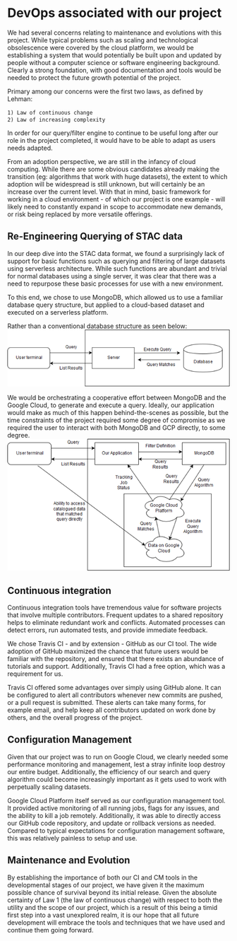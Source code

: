 # DevOps associated with our project

We had several concerns relating to maintenance and evolutions with this project. While typical problems such as scaling and technological obsolescence were covered by the cloud platform, we would be establishing a system that would potentially be built upon and updated by people without a computer science or software engineering background. Clearly a strong foundation, with good documentation and tools would be needed to protect the future growth potential of the project.

Primary among our concerns were the first two laws, as defined by Lehman:
```
1) Law of continuous change
2) Law of increasing complexity
```

In order for our query/filter engine to continue to be useful long after our role in the project completed, it would have to be able to adapt as users needs adapted.

From an adoption perspective, we are still in the infancy of cloud computing. While there are some obvious candidates already making the transition (eg: algorithms that work with huge datasets), the extent to which adoption will be widespread is still unknown, but will certainly be an increase over the current level. With that in mind, basic framework for working in a cloud environment - of which our project is one example - will likely need to constantly expand in scope to accommodate new demands, or risk being replaced by more versatile offerings.

## Re-Engineering Querying of STAC data

In our deep dive into the STAC data format, we found a surprisingly lack of support for basic functions such as querying and filtering of large datasets using serverless architecture. While such functions are abundant and trivial for normal databases using a single server, it was clear that there was a need to repurpose these basic processes for use with a new environment.

To this end, we chose to use MongoDB, which allowed us to use a familiar database query structure, but applied to a cloud-based dataset and executed on a serverless platform.

Rather than a conventional database structure as seen below:
![conventional DB](single.png)

We would be orchestrating a cooperative effort between MongoDB and the Google Cloud, to generate and execute a query. Ideally, our application would make as much of this happen behind-the-scenes as possible, but the time constraints of the project required some degree of compromise as we required the user to interact with both MongoDB and GCP directly, to some degree.
![cloud architecture](mongo.png)

## Continuous integration

Continuous integration tools have tremendous value for software projects that involve multiple contributors. Frequent updates to a shared repository helps to eliminate redundant work and conflicts. Automated processes can detect errors, run automated tests, and provide immediate feedback.

We chose Travis CI - and by extension - GitHub as our CI tool. The wide adoption of GitHub maximized the chance that future users would be familiar with the repository, and ensured that there exists an abundance of tutorials and support. Additionally, Travis CI had a free option, which was a requirement for us.

Travis CI offered some advantages over simply using GitHub alone. It can be configured to alert all contributors whenever new commits are pushed, or a pull request is submitted. These alerts can take many forms, for example email, and help keep all contributors updated on work done by others, and the overall progress of the project.

## Configuration Management

Given that our project was to run on Google Cloud, we clearly needed some performance monitoring and management, lest a stray infinite loop destroy our entire budget. Additionally, the efficiency of our search and query algorithm could become increasingly important as it gets used to work with perpetually scaling datasets.

Google Cloud Platform itself served as our configuration management tool. It provided active monitoring of all running jobs, flags for any issues, and the ability to kill a job remotely. Additionally, it was able to directly access our GitHub code repository, and update or rollback versions as needed. Compared to typical expectations for configuration management software, this was relatively painless to setup and use.

## Maintenance and Evolution

By establishing the importance of both our CI and CM tools in the developmental stages of our project, we have given it the maximum possible chance of survival beyond its initial release. Given the absolute certainty of Law 1 (the law of continuous change) with respect to both the utility and the scope of our project, which is a result of this being a timid first step into a vast unexplored realm, it is our hope that all future development will embrace the tools and techniques that we have used and continue them going forward.
